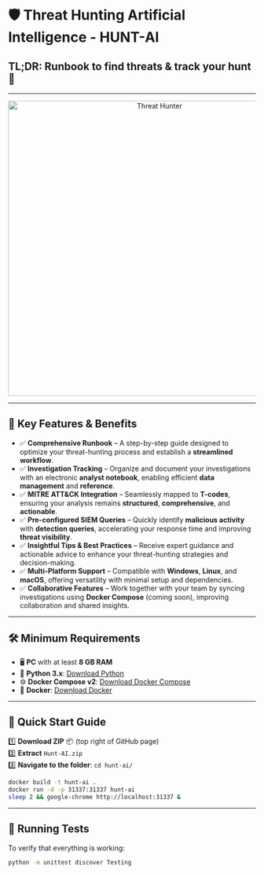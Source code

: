 # 🛡️ Threat Hunting Artificial Intelligence - HUNT-AI

## **TL;DR:** Runbook to find threats & track your hunt 🚀

---

<div align="center">
  <img src="https://git.infinit3i.com/matthew/Hunt-AI/raw/commit/4c3b0654cd4c5b94e8659f2d18f86e01b579ba87/Assets/threat_hunter.jpeg" alt="Threat Hunter" width="600">
</div>

---

## 🎯 **Key Features & Benefits**

- ✅ **Comprehensive Runbook** – A step-by-step guide designed to optimize your threat-hunting process and establish a **streamlined workflow**.  
- ✅ **Investigation Tracking** – Organize and document your investigations with an electronic **analyst notebook**, enabling efficient **data management** and **reference**.  
- ✅ **MITRE ATT&CK Integration** – Seamlessly mapped to **T-codes**, ensuring your analysis remains **structured**, **comprehensive**, and **actionable**.  
- ✅ **Pre-configured SIEM Queries** – Quickly identify **malicious activity** with **detection queries**, accelerating your response time and improving **threat visibility**.  
- ✅ **Insightful Tips & Best Practices** – Receive expert guidance and actionable advice to enhance your threat-hunting strategies and decision-making.  
- ✅ **Multi-Platform Support** – Compatible with **Windows**, **Linux**, and **macOS**, offering versatility with minimal setup and dependencies.  
- ✅ **Collaborative Features** – Work together with your team by syncing investigations using **Docker Compose** (coming soon), improving collaboration and shared insights.

---

## 🛠️ **Minimum Requirements**

- 🖥️ **PC** with at least **8 GB RAM**  
- 🐍 **Python 3.x**: [Download Python](https://www.python.org/downloads/)  
- ⚙️ **Docker Compose v2**: [Download Docker Compose](https://docs.docker.com/compose/install/)  
- 🐳 **Docker**: [Download Docker](https://www.docker.com/get-started/)

---

## 🚀 Quick Start Guide

1️⃣ **Download ZIP** 📦 (top right of GitHub page)  
2️⃣ **Extract** `Hunt-AI.zip`  
3️⃣ **Navigate to the folder**:
   `cd hunt-ai/`

```bash
docker build -t hunt-ai .
docker run -d -p 31337:31337 hunt-ai
sleep 2 && google-chrome http://localhost:31337 &
```

---

## 🔬 Running Tests  
To verify that everything is working:  
```bash
python -m unittest discover Testing
```
